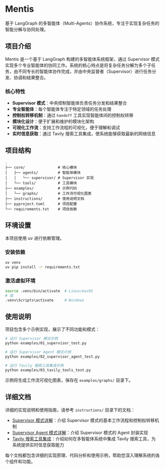# Mentis

基于 LangGraph 的多智能体（Multi-Agents）协作系统，专注于实现复杂任务的智能分解与协同处理。

## 项目介绍

Mentis 是一个基于 LangGraph 构建的多智能体系统框架，通过 Supervisor 模式实现多个专业智能体的协同工作。系统的核心特点是将复杂任务分解为多个子任务，由不同专长的智能体协作完成，并由中央监督者（Supervisor）进行任务分发、协调和结果整合。

### 核心特性

- **Supervisor 模式**：中央控制智能体负责任务分发和结果整合
- **专业智能体**：每个智能体专注于特定领域的任务处理
- **控制权转移机制**：通过 `handoff` 工具实现智能体间的控制权转移
- **模块化设计**：便于扩展和维护的模块化架构
- **可视化工作流**：支持工作流程的可视化，便于理解和调试
- **实时信息获取**：通过 Tavily 搜索工具集成，使系统能够获取最新的网络信息

## 项目结构

```
.
├── core/               # 核心模块
│   ├── agents/         # 智能体模块
│   │   └── supervisor/ # Supervisor 实现
│   └── tools/          # 工具模块
├── examples/           # 示例代码
│   └── graphs/         # 工作流可视化图表
├── instructions/       # 使用说明文档
├── pyproject.toml      # 项目配置
└── requirements.txt    # 项目依赖
```

## 环境设置

本项目使用 uv 进行依赖管理。

### 安装依赖

```bash
uv venv
uv pip install -r requirements.txt
```

### 激活虚拟环境

```bash
source .venv/bin/activate  # Linux/macOS
# 或
.venv\Scripts\activate     # Windows
```

## 使用说明

项目包含多个示例实现，展示了不同功能和模式：

```bash
# 运行 Supervisor 模式示例
python examples/01_supervisor_test.py

# 运行 Supervisor Agent 模式示例
python examples/02_supervisor_agent_test.py

# 运行 Tavily 搜索工具集成示例
python examples/03_tavily_tools_test.py
```

示例将生成工作流可视化图表，保存在 `examples/graphs/` 目录下。

## 详细文档

详细的实现说明和使用指南，请参考 `instructions/` 目录下的文档：

- [Supervisor 模式详解](instructions/01.supervisor_pattern.md)：介绍 Supervisor 模式的基本工作流程和控制权转移机制
- [Supervisor Agent 模式详解](instructions/02.supervisor_pattern_agent.md)：介绍 Supervisor 模式的 Agent 封装实现
- [Tavily 搜索工具集成](instructions/03.tavily_search_integration.md)：介绍如何在多智能体系统中集成 Tavily 搜索工具，为系统提供实时信息获取能力

每个文档都包含详细的实现原理、代码分析和使用示例，帮助您深入理解系统的各个组件和功能。